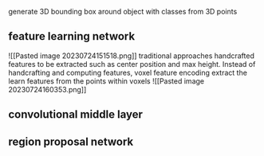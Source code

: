 generate 3D bounding box around object with classes from 3D points

## feature learning network
![[Pasted image 20230724151518.png]]
traditional approaches handcrafted features to be extracted such as center position and max height.
Instead of handcrafting and computing features, voxel feature encoding extract the learn features from the points within voxels 
![[Pasted image 20230724160353.png]]

## convolutional middle layer
## region proposal network

